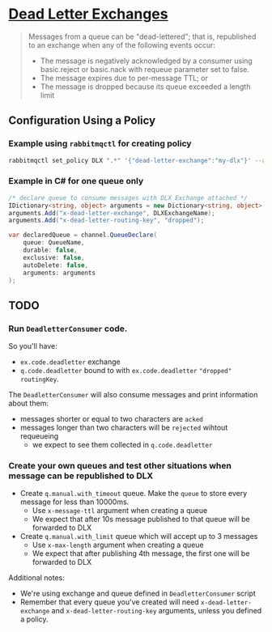 # [Dead Letter Exchanges](https://www.rabbitmq.com/dlx.html)

> Messages from a queue can be "dead-lettered"; that is, republished to an exchange when any of the following events occur:
> * The message is negatively acknowledged by a consumer using basic.reject or basic.nack with requeue parameter set to false.
> * The message expires due to per-message TTL; or
> * The message is dropped because its queue exceeded a length limit


## Configuration Using a Policy

### Example using `rabbitmqctl` for creating policy
```bash
rabbitmqctl set_policy DLX ".*" '{"dead-letter-exchange":"my-dlx"}' --apply-to queues
```

### Example in C# for one queue only
```C#
/* declare queue to consume messages with DLX Exchange attached */
IDictionary<string, object> arguments = new Dictionary<string, object>();
arguments.Add("x-dead-letter-exchange", DLXExchangeName);
arguments.Add("x-dead-letter-routing-key", "dropped");

var declaredQueue = channel.QueueDeclare(
    queue: QueueName,
    durable: false,
    exclusive: false,
    autoDelete: false,
    arguments: arguments
);
```

## TODO

### Run `DeadletterConsumer` code.
So you'll have:
* `ex.code.deadletter` exchange
* `q.code.deadletter` bound to with `ex.code.deadletter` `"dropped"` `routingKey`.

The `DeadletterConsumer` will also consume messages and print information about them:
* messages shorter or equal to two characters are `acked`
* messages longer than two characters will be `rejected` wihtout requeueing
  * we expect to see them collected in `q.code.deadletter`

### Create your own queues and test other situations when message can be republished to DLX
* Create `q.manual.with_timeout` queue. Make the `queue` to store every message for less than 10000ms.
  * Use `x-message-ttl` argument when creating a queue
  * We expect that after 10s message published to that queue will be forwarded to DLX
* Create `q.manual.with_limit` queue which will accept up to 3 messages
  * Use `x-max-length` argument when creating a queue
  * We expect that after publishing 4th message, the first one will be forwarded to DLX

Additional notes:
* We're using exchange and queue defined in `DeadletterConsumer` script
* Remember that every queue you've created will need `x-dead-letter-exchange` and `x-dead-letter-routing-key` arguments, unless you defined a policy.

